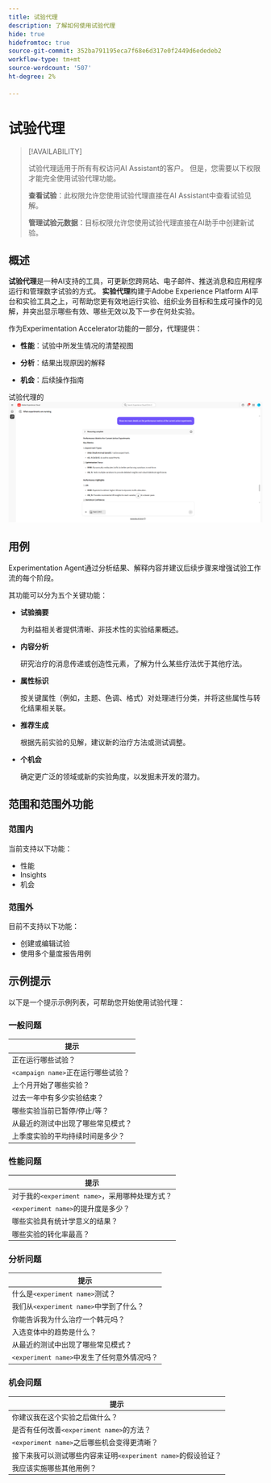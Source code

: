 ```yaml
---
title: 试验代理
description: 了解如何使用试验代理
hide: true
hidefromtoc: true
source-git-commit: 352ba791195eca7f68e6d317e0f2449d6ededeb2
workflow-type: tm+mt
source-wordcount: '507'
ht-degree: 2%

---
```


# 试验代理

>[!AVAILABILITY]
>
>试验代理适用于所有有权访问AI Assistant的客户。 但是，您需要以下权限才能完全使用试验代理功能。
>
>**查看试验**：此权限允许您使用试验代理直接在AI Assistant中查看试验见解。
>
>**管理试验元数据**：目标权限允许您使用试验代理直接在AI助手中创建新试验。

## 概述

**试验代理**&#x200B;是一种AI支持的工具，可更新您跨网站、电子邮件、推送消息和应用程序运行和管理数字试验的方式。 **实验代理**&#x200B;构建于Adobe Experience Platform AI平台和实验工具之上，可帮助您更有效地运行实验、组织业务目标和生成可操作的见解，并突出显示哪些有效、哪些无效以及下一步在何处实验。

作为Experimentation Accelerator功能的一部分，代理提供：

* **性能**：试验中所发生情况的清楚视图

* **分析**：结果出现原因的解释

* **机会**：后续操作指南

试验代理的![示例](./images/experiment/experiment-agent.png)

## 用例

Experimentation Agent通过分析结果、解释内容并建议后续步骤来增强试验工作流的每个阶段。

其功能可以分为五个关键功能：

* **试验摘要**

  为利益相关者提供清晰、非技术性的实验结果概述。

* **内容分析**

  研究治疗的消息传递或创造性元素，了解为什么某些疗法优于其他疗法。

* **属性标识**

  按关键属性（例如，主题、色调、格式）对处理进行分类，并将这些属性与转化结果相关联。

* **推荐生成**

  根据先前实验的见解，建议新的治疗方法或测试调整。

* **个机会**

  确定更广泛的领域或新的实验角度，以发掘未开发的潜力。

## 范围和范围外功能

### **范围内**

当前支持以下功能：

* 性能
* Insights
* 机会

### **范围外**

目前不支持以下功能：

* 创建或编辑试验
* 使用多个量度报告用例

## 示例提示

以下是一个提示示例列表，可帮助您开始使用试验代理：

### 一般问题

| 提示 |
|-|
| 正在运行哪些试验？ |
| `<campaign name>`正在运行哪些试验？ |
| 上个月开始了哪些实验？ |
| 过去一年中有多少实验结束？ |
| 哪些实验当前已暂停/停止/等？ |
| 从最近的测试中出现了哪些常见模式？ |
| 上季度实验的平均持续时间是多少？ |

### 性能问题

| 提示 |
|-|
| 对于我的`<experiment name>`，采用哪种处理方式？ |
| `<experiment name>`的提升度是多少？ |
| 哪些实验具有统计学意义的结果？ |
| 哪些实验的转化率最高？ |

### 分析问题

| 提示 |
|-|
| 什么是`<experiment name>`测试？ |
| 我们从`<experiment name>`中学到了什么？ |
| 你能告诉我为什么治疗一个韩元吗？ |
| 入选变体中的趋势是什么？ |
| 从最近的测试中出现了哪些常见模式？ |
| `<experiment name>`中发生了任何意外情况吗？ |

### 机会问题

| 提示 |
|-|
| 你建议我在这个实验之后做什么？ |
| 是否有任何改善`<experiment name>`的方法？ |
| `<experiment name>`之后哪些机会变得更清晰？ |
| 接下来我可以测试哪些内容来证明`<experiment name>`的假设验证？ |
| 我应该实施哪些其他用例？ |

